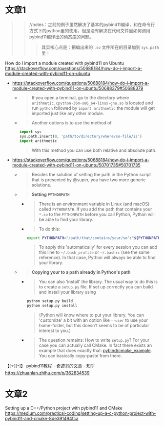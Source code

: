 
# 文章1

>> //notes：之前的例子虽然解决了基本的pybind11编译，和在命令行方式下的python里的使用，但是没有解决在代码文件里如何调用pybind11编译出的动态库的问题。
>>> 其实核心点是：把编出来的 `.so` 文件所在的目录加到 `sys.path` 里！

How do I import a module created with pybind11 on Ubuntu https://stackoverflow.com/questions/50688184/how-do-i-import-a-module-created-with-pybind11-on-ubuntu
- https://stackoverflow.com/questions/50688184/how-do-i-import-a-module-created-with-pybind11-on-ubuntu/50688379#50688379
  * > If you open a terminal, go to the directory where `arithmetic.cpython-36m-x86_64-linux-gnu.so` is located and run `python` followed by `import arithmetic` the module will get imported just like any other module.
  * > Another options is to use the method of
    ```py
    import sys
    sys.path.insert(0, 'path/to/directory/where/so-file/is')
    import arithmetic
    ```
    > With this method you can use both relative and absolute path.
- https://stackoverflow.com/questions/50688184/how-do-i-import-a-module-created-with-pybind11-on-ubuntu/50701735#50701735
  * > Besides the solution of setting the path in the Python script that is presented by @super, you have two more generic solutions.
  * > **Setting `PYTHONPATH`**
    + > There is an environment variable in Linux (and macOS) called `PYTHONPATH`. If you add the path that contains your `*.so` to the `PYTHONPATH` before you call Python, Python will be able to find your library.
    + > To do this:
      ```sh
      export PYTHONPATH="/path/that/contains/your/so":"${PYTHONPATH}"
      ```
      > To apply this 'automatically' for every session you can add this line to `~/.bash_profile` or `~/.bashrc` (see the same reference). In that case, Python will always be able to find your library.
  * > **Copying your to a path already in Python's path**
    + > You can also 'install' the library. The usual way to do this is to create a `setup.py` file. If set up correctly you can build and install your library using
      ```sh
      python setup.py build
      python setup.py install
      ```
      > (Python will know where to put your library. You can 'customize' a bit with an option like `--user` to use your home-folder, but this doesn't seems to be of particular interest to you.)
    + > The question remains: How to write `setup.py`? For your case you can actually call CMake. In fact there exists an example that does exactly that: [pybind/cmake_example](https://github.com/pybind/cmake_example). You can basically copy-paste from there.

【[:star:][`*`]】 pybind11教程 - 奇迹哥的文章 - 知乎 https://zhuanlan.zhihu.com/p/362834539

# 文章2

Setting up a C++/Python project with pybind11 and CMake https://medium.com/practical-coding/setting-up-a-c-python-project-with-pybind11-and-cmake-8de391494fca
